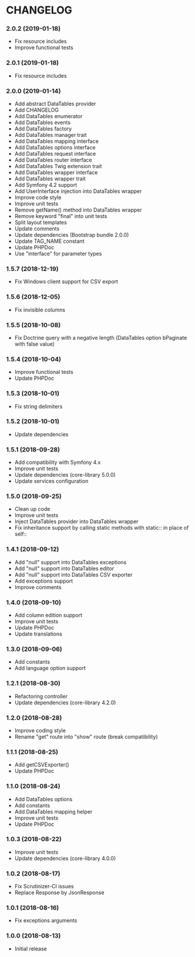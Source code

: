 CHANGELOG
=========

### 2.0.2 (2019-01-18)

- Fix resource includes
- Improve functional tests

### 2.0.1 (2019-01-18)

- Fix resource includes

### 2.0.0 (2019-01-14)

- Add abstract DataTables provider
- Add CHANGELOG
- Add DataTables enumerator
- Add DataTables events
- Add DataTables factory
- Add DataTables manager trait
- Add DataTables mapping interface
- Add DataTables options interface
- Add DataTables request interface
- Add DataTables router interface
- Add DataTables Twig extension trait
- Add DataTables wrapper interface
- Add DataTables wrapper trait
- Add Symfony 4.2 support
- Add UserInterface injection into DataTables wrapper
- Improve code style
- Improve unit tests
- Remove getName() method into DataTables wrapper
- Remove keyword "final" into unit tests
- Split layout templates
- Update comments
- Update dependencies (Bootstrap bundle 2.0.0)
- Update TAG_NAME constant
- Update PHPDoc
- Use "interface" for parameter types

### 1.5.7 (2018-12-19)

- Fix Windows client support for CSV export

### 1.5.6 (2018-12-05)

- Fix invisible columns

### 1.5.5 (2018-10-08)

- Fix Doctrine query with a negative length (DataTables option bPaginate with false value)

### 1.5.4 (2018-10-04)

- Improve functional tests
- Update PHPDoc

### 1.5.3 (2018-10-01)

- Fix string delimiters

### 1.5.2 (2018-10-01)

- Update dependencies

### 1.5.1 (2018-09-28)

- Add compatibility with Symfony 4.x
- Improve unit tests
- Update dependencies (core-library 5.0.0)
- Update services configuration

### 1.5.0 (2018-09-25)

- Clean up code
- Improve unit tests
- Inject DataTables provider into DataTables wrapper
- Fix inheritance support by calling static methods with static:: in place of self::

### 1.4.1 (2018-09-12)

- Add "null" support into DataTables exceptions
- Add "null" support into DataTables editor
- Add "null" support into DataTables CSV exporter
- Add exceptions support
- Improve comments

### 1.4.0 (2018-09-10)

- Add column edition support
- Improve unit tests
- Update PHPDoc
- Update translations

### 1.3.0 (2018-09-06)

- Add constants
- Add language option support

### 1.2.1 (2018-08-30)

- Refactoring controller
- Update dependencies (core-library 4.2.0)

### 1.2.0 (2018-08-28)

- Improve coding style
- Rename "get" route into "show" route (break compatibility)

### 1.1.1 (2018-08-25)

- Add getCSVExporter()
- Update PHPDoc

### 1.1.0 (2018-08-24)

- Add DataTables options
- Add constants
- Add DataTables mapping helper
- Improve unit tests
- Update PHPDoc

### 1.0.3 (2018-08-22)

- Improve unit tests
- Update dependencies (core-library 4.0.0)

### 1.0.2 (2018-08-17)

- Fix Scrutinizer-CI issues
- Replace Response by JsonResponse

### 1.0.1 (2018-08-16)

- Fix exceptions arguments

### 1.0.0 (2018-08-13)

- Initial release
